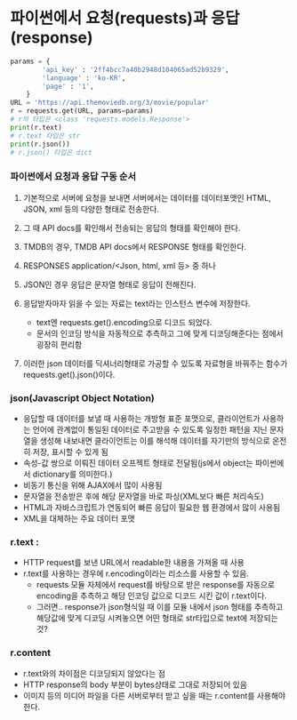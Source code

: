 # 파이썬에서 요청(requests)과 응답(response)

```python
params = {
        'api_key' : '2ff4bcc7a40b2948d104065ad52b9329',
        'language' : 'ko-KR',
        'page' : '1',
    }
URL = 'https://api.themoviedb.org/3/movie/popular'
r = requests.get(URL, params=params)
# r의 타입은 <class 'requests.models.Response'>
print(r.text)
# r.text 타입은 str
print(r.json())
# r.json() 타입은 dict

```

### 파이썬에서 요청과 응답 구동 순서

1. 기본적으로 서버에 요청을 보내면 서버에서는 데이터를 데이터포맷인 HTML, JSON, xml 등의 다양한 형태로 전송한다.
2. 그 때 API docs를 확인해서 전송되는 응답의 형태를 확인해야 한다.
3. TMDB의 경우, TMDB API docs에서 RESPONSE 형태를 확인한다.
4. RESPONSES application/<Json, html, xml 등> 중 하나
5. JSON인 경우 응답은 문자열 형태로 응답이 전해진다.
6. 응답받자마자 읽을 수 있는 자료는 text라는 인스턴스 변수에 저장한다.
    - text엔  requests.get().encoding으로 디코드 되었다.
    - 문서의 인코딩 방식을 자동적으로 추측하고 그에 맞게 디코딩해준다는 점에서 굉장히 편리함
    
7. 이러한 json 데이터를 딕셔너리형태로 가공할 수 있도록 자료형을 바꿔주는 함수가 requests.get().json()이다.

### json(Javascript Object Notation)

- 응답할 때 데이터를 보낼 때 사용하는 개방형 표준 포맷으로, 클라이언트가 사용하는 언어에 관계없이 통일된 데이터로 주고받을 수 있도록 일정한 패턴을 지닌 문자열을 생성해 내보내면 클라이언트는 이를 해석해 데이터를 자기만의 방식으로 온전히 저장, 표시할 수 있게 됨
- 속성-값 쌍으로 이뤄진 데이터 오프젝트 형태로 전달됨(js에서 object는 파이썬에서 dictionary를 의미한다.)
- 비동기 통신을 위해 AJAX에서 많이 사용됨
- 문자열을 전송받은 후에 해당 문자열을 바로 파싱(XML보다 빠른 처리속도)
- HTML과 자바스크립트가 연동되어 빠른 응답이 필요한 웹 환경에서 많이 사용됨
- XML을 대체하는 주요 데이터 포맷

### r.text :

- HTTP request를 보낸 URL에서 readable한 내용을 가져올 때 사용
- r.text를 사용하는 경우에 r.encoding이라는 리소스를 사용할 수 있음.
    - requests 모듈 자체에서 request를 바탕으로 받은 response를 자동으로 encoding을 추측하고 해당 인코딩 값으로 디코드 시킨 값이 r.text이다.
    - 그러면.. response가 json형식일 때 이를 모듈 내에서 json 형태를 추측하고 해당값에 맞게 디코딩 시켜놓으면 어떤 형태로 str타입으로 text에 저장되는 것?

### r.content

- r.text와의 차이점은 디코딩되지 않았다는 점
- HTTP response의 body 부분이 bytes상태로 그대로 저장되어 있음
- 이미지 등의 미디어 파일을 다른 서버로부터 받고 싶을 때는 r.content를 사용해야 한다.
